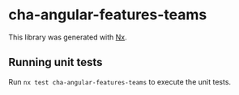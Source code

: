 # cha-angular-features-teams

This library was generated with [Nx](https://nx.dev).

## Running unit tests

Run `nx test cha-angular-features-teams` to execute the unit tests.

